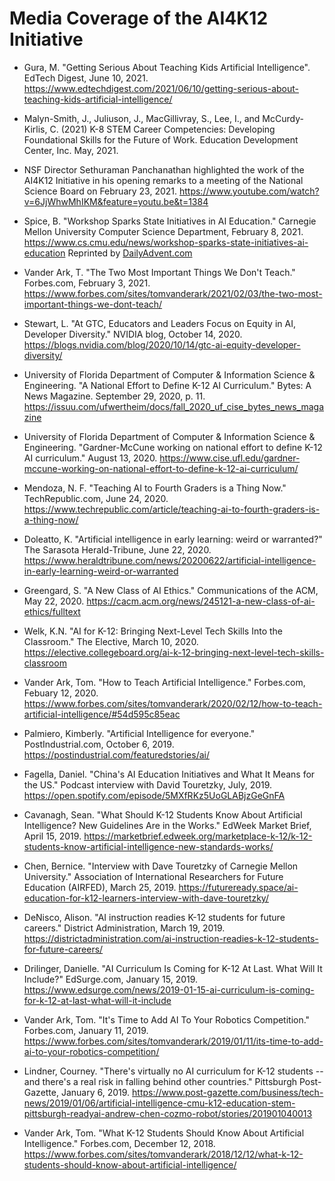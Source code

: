 # Media Coverage of the AI4K12 Initiative

* Gura, M. "Getting Serious About Teaching Kids Artificial Intelligence". EdTech Digest, June 10, 2021. 
https://www.edtechdigest.com/2021/06/10/getting-serious-about-teaching-kids-artificial-intelligence/

* Malyn-Smith, J., Juliuson, J., MacGillivray, S., Lee, I., and McCurdy-Kirlis, C. (2021) K-8 STEM Career Competencies: Developing Foundational Skills for the Future of Work. Education Development Center, Inc. May, 2021.

* NSF Director Sethuraman Panchanathan highlighted the work of the AI4K12 Initiative in his opening remarks to a meeting of the National Science Board on February 23, 2021.
https://www.youtube.com/watch?v=6JjWhwMhIKM&feature=youtu.be&t=1384

* Spice, B. "Workshop Sparks State Initiatives in AI Education." Carnegie Mellon University Computer Science Department, February 8, 2021.
https://www.cs.cmu.edu/news/workshop-sparks-state-initiatives-ai-education
Reprinted by [DailyAdvent.com](https://www.dailyadvent.com/news/f8ffa63592fa2a3eda7a25ab4abb830b-Workshop-Sparks-State-Initiatives-in-AI-Education)

* Vander Ark, T. "The Two Most Important Things We Don't Teach." Forbes.com, February 3, 2021.
https://www.forbes.com/sites/tomvanderark/2021/02/03/the-two-most-important-things-we-dont-teach/

* Stewart, L. "At GTC, Educators and Leaders Focus on Equity in AI, Developer Diversity." NVIDIA blog, October 14, 2020.
https://blogs.nvidia.com/blog/2020/10/14/gtc-ai-equity-developer-diversity/

* University of Florida Department of Computer & Information Science & Engineering. "A National Effort to Define K-12 AI Curriculum." Bytes: A News Magazine. September 29, 2020, p. 11.
https://issuu.com/ufwertheim/docs/fall_2020_uf_cise_bytes_news_magazine

* University of Florida Department of Computer & Information Science & Engineering. "Gardner-McCune working on national effort to define K-12 AI curriculum." August 13, 2020.
https://www.cise.ufl.edu/gardner-mccune-working-on-national-effort-to-define-k-12-ai-curriculum/

* Mendoza, N. F. "Teaching AI to Fourth Graders is a Thing Now." TechRepublic.com, June 24, 2020.
https://www.techrepublic.com/article/teaching-ai-to-fourth-graders-is-a-thing-now/

* Doleatto, K. "Artificial intelligence in early learning: weird or warranted?" The Sarasota Herald-Tribune, June 22, 2020.
https://www.heraldtribune.com/news/20200622/artificial-intelligence-in-early-learning-weird-or-warranted

* Greengard, S. "A New Class of AI Ethics." Communications of the ACM, May 22, 2020.
https://cacm.acm.org/news/245121-a-new-class-of-ai-ethics/fulltext

* Welk, K.N. "AI for K-12: Bringing Next-Level Tech Skills Into the Classroom." The Elective, March 10, 2020. https://elective.collegeboard.org/ai-k-12-bringing-next-level-tech-skills-classroom

* Vander Ark, Tom. "How to Teach Artificial Intelligence." Forbes.com, Febuary 12, 2020. https://www.forbes.com/sites/tomvanderark/2020/02/12/how-to-teach-artificial-intelligence/#54d595c85eac

* Palmiero, Kimberly. "Artificial Intelligence for everyone." PostIndustrial.com, October 6, 2019. https://postindustrial.com/featuredstories/ai/

* Fagella, Daniel. "China's AI Education Initiatives and What It Means for the US." Podcast interview with David Touretzky, July, 2019. https://open.spotify.com/episode/5MXfRKz5UoGLABjzGeGnFA

* Cavanagh, Sean. "What Should K-12 Students Know About Artificial Intelligence? New Guidelines Are in the Works." EdWeek Market Brief, April 15, 2019. https://marketbrief.edweek.org/marketplace-k-12/k-12-students-know-artificial-intelligence-new-standards-works/

* Chen, Bernice. "Interview with Dave Touretzky of Carnegie Mellon University." Association of International Researchers for Future Education (AIRFED), March 25, 2019. https://futureready.space/ai-education-for-k12-learners-interview-with-dave-touretzky/

* DeNisco, Alison. "AI instruction readies K-12 students for future careers." District Administration, March 19, 2019. https://districtadministration.com/ai-instruction-readies-k-12-students-for-future-careers/

* Drilinger, Danielle. "AI Curriculum Is Coming for K-12 At Last. What Will It Include?" EdSurge.com, January 15, 2019. https://www.edsurge.com/news/2019-01-15-ai-curriculum-is-coming-for-k-12-at-last-what-will-it-include

* Vander Ark, Tom. "It's Time to Add AI To Your Robotics Competition." Forbes.com, January 11, 2019. https://www.forbes.com/sites/tomvanderark/2019/01/11/its-time-to-add-ai-to-your-robotics-competition/

* Lindner, Courney. "There's virtually no AI curriculum for K-12 students -- and there's a real risk in falling behind other countries." Pittsburgh Post-Gazette, January 6, 2019. https://www.post-gazette.com/business/tech-news/2019/01/06/artificial-intelligence-cmu-k12-education-stem-pittsburgh-readyai-andrew-chen-cozmo-robot/stories/201901040013

* Vander Ark, Tom. "What K-12 Students Should Know About Artificial Intelligence." Forbes.com, December 12, 2018. https://www.forbes.com/sites/tomvanderark/2018/12/12/what-k-12-students-should-know-about-artificial-intelligence/
